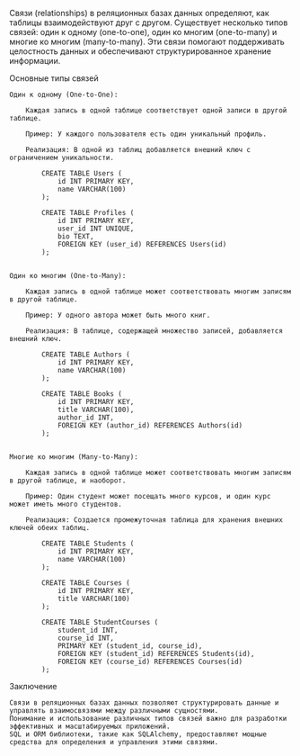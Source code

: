 
Связи (relationships) в реляционных базах данных определяют, как таблицы взаимодействуют друг с другом.
Существует несколько типов связей: один к одному (one-to-one), один ко многим (one-to-many) и многие ко многим (many-to-many).
Эти связи помогают поддерживать целостность данных и обеспечивают структурированное хранение информации.


Основные типы связей

    Один к одному (One-to-One):

        Каждая запись в одной таблице соответствует одной записи в другой таблице.

        Пример: У каждого пользователя есть один уникальный профиль.

        Реализация: В одной из таблиц добавляется внешний ключ с ограничением уникальности.

            CREATE TABLE Users (
                id INT PRIMARY KEY,
                name VARCHAR(100)
            );

            CREATE TABLE Profiles (
                id INT PRIMARY KEY,
                user_id INT UNIQUE,
                bio TEXT,
                FOREIGN KEY (user_id) REFERENCES Users(id)
            );


    Один ко многим (One-to-Many):

        Каждая запись в одной таблице может соответствовать многим записям в другой таблице.

        Пример: У одного автора может быть много книг.

        Реализация: В таблице, содержащей множество записей, добавляется внешний ключ.

            CREATE TABLE Authors (
                id INT PRIMARY KEY,
                name VARCHAR(100)
            );

            CREATE TABLE Books (
                id INT PRIMARY KEY,
                title VARCHAR(100),
                author_id INT,
                FOREIGN KEY (author_id) REFERENCES Authors(id)
            );


    Многие ко многим (Many-to-Many):

        Каждая запись в одной таблице может соответствовать многим записям в другой таблице, и наоборот.

        Пример: Один студент может посещать много курсов, и один курс может иметь много студентов.

        Реализация: Создается промежуточная таблица для хранения внешних ключей обеих таблиц.

            CREATE TABLE Students (
                id INT PRIMARY KEY,
                name VARCHAR(100)
            );

            CREATE TABLE Courses (
                id INT PRIMARY KEY,
                title VARCHAR(100)
            );

            CREATE TABLE StudentCourses (
                student_id INT,
                course_id INT,
                PRIMARY KEY (student_id, course_id),
                FOREIGN KEY (student_id) REFERENCES Students(id),
                FOREIGN KEY (course_id) REFERENCES Courses(id)
            );


Заключение

    Связи в реляционных базах данных позволяют структурировать данные и управлять взаимосвязями между различными сущностями. 
    Понимание и использование различных типов связей важно для разработки эффективных и масштабируемых приложений. 
    SQL и ORM библиотеки, такие как SQLAlchemy, предоставляют мощные средства для определения и управления этими связями.
